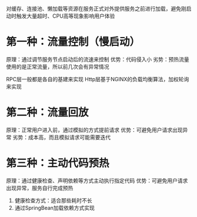 
对缓存、连接池、懒加载等资源在服务正式对外提供服务之前进行加载，避免刚启动时触发大量超时、CPU高等现象影响用户体验


# 第一种：流量控制（慢启动）
原理：通过调节服务节点启动后的流速来控制
优势：代码侵入小
劣势：预热流量使用的是正常流量，所以前几次会有异常情况


RPC层一般都是各自的基建来实现
Http层基于NGINX的负载均衡算法，加权轮询来实现

# 第二种：流量回放
原理：正常用户进入前，通过模拟的方式提前请求
优势：可避免用户请求出现异常
劣势：成本高，而且模拟请求可能需要迭代

# 第三种：主动代码预热
原理：通过健康检查、声明依赖等方式主动执行指定代码
优势：可避免用户请求出现异常，服务自行完成预热

1. 健康检查方式：适合那些耗时不长
2. 通过SpringBean加载依赖方式实现